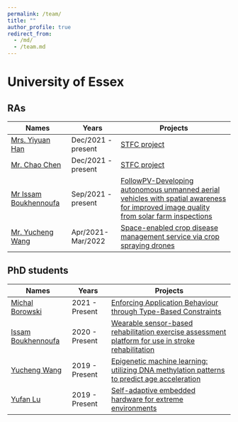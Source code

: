 ```yaml
---
permalink: /team/
title: ""
author_profile: true
redirect_from: 
  - /md/
  - /team.md
---
```


University of Essex
====
## RAs

|Names|Years |Projects|
|---|---|---|
|[Mrs. Yiyuan Han](https://sites.google.com/view/yiyuanhan/about-me)|Dec/2021 - present| [STFC project](https://balancezhai.github.io/portfolio/portfolio-995/) |
|[Mr. Chao Chen](https://www.essex.ac.uk/people/chent35604/tao-chen)|Dec/2021 - present| [STFC project](https://balancezhai.github.io/portfolio/protfolio-994/#) |
|[Mr Issam Boukhennoufa](https://www.linkedin.com/in/issam-boukhennoufa/)|Sep/2021 - present| [FollowPV-Developing autonomous unmanned aerial vehicles with spatial awareness for improved image quality from solar farm inspections](https://balancezhai.github.io/portfolio/protfolio-998/#)|
| [Mr. Yucheng Wang](https://www.essex.ac.uk/people/wangy15006/yucheng-wang)|Apr/2021-Mar/2022 | [Space-enabled crop disease management service via crop spraying drones](https://gtr.ukri.org/projects?ref=ST%2FV00137X%2F1) |


## PhD students

| Names                   | Years            | Projects                                                             |
| --------                | ---------------- | ------------------------------------------------------------ |
| [Michal Borowski](https://www.linkedin.com/in/michal-borowski-521b8790/) | 2021 - Present   | [Enforcing Application Behaviour through Type-Based Constraints](https://balancezhai.github.io/portfolio/protfolio-994/#)                          |
| [Issam Boukhennoufa](https://www.linkedin.com/in/issam-boukhennoufa/) | 2020 - Present   | [Wearable sensor-based rehabilitation exercise assessment platform for use in stroke rehabilitation](https://balancezhai.github.io/portfolio/protfolio-996/)                          |
| [Yucheng Wang](https://www.linkedin.com/in/yucheng-wang-278b921b1/)       | 2019 - Present   | [Epigenetic machine learning: utilizing DNA methylation patterns to predict age acceleration](https://balancezhai.github.io/portfolio/protfolio-997/)                          |
| [Yufan Lu](https://scholar.google.ae/citations?user=OBZ16uoAAAAJ&hl=en)           | 2019 - Present   | [Self-adaptive embedded hardware for extreme environments](https://balancezhai.github.io/portfolio/portfolio-995/)     |
